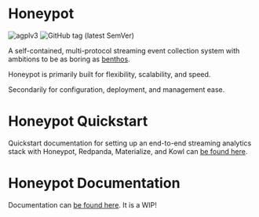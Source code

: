 # Honeypot

![agplv3](https://img.shields.io/badge/license-AGPLv3-brightgreen)
![GitHub tag (latest SemVer)](https://img.shields.io/github/v/tag/silverton-io/honeypot)


A self-contained, multi-protocol streaming event collection system with ambitions to be as boring as [benthos](https://www.benthos.dev/).

Honeypot is primarily built for flexibility, scalability, and speed.

Secondarily for configuration, deployment, and management ease.


# Honeypot Quickstart

Quickstart documentation for setting up an end-to-end streaming analytics stack with Honeypot, Redpanda, Materialize, and Kowl can [be found here](https://honeypot.silverton.io/quickstart/getting-started/).


# Honeypot Documentation

Documentation can [be found here](https://honeypot.silverton.io/). It is a WIP!
